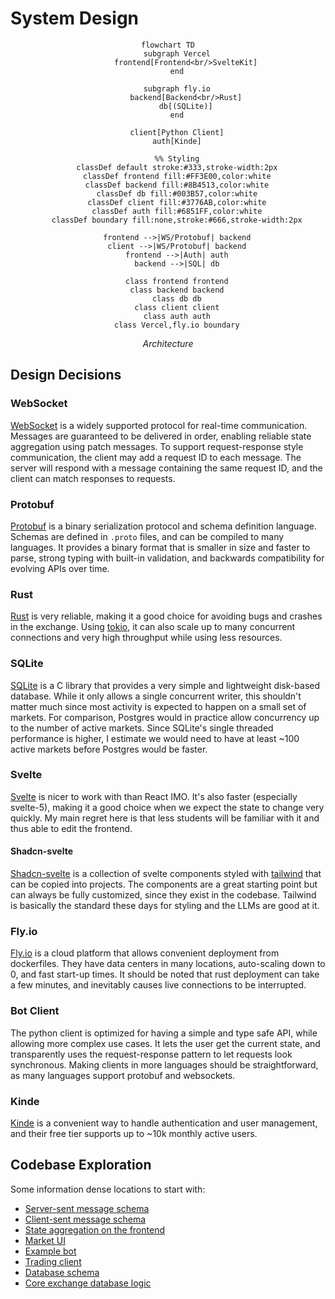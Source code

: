# System Design

<div align="center">

```mermaid
flowchart TD
    subgraph Vercel
        frontend[Frontend<br/>SvelteKit]
    end

    subgraph fly.io
        backend[Backend<br/>Rust]
        db[(SQLite)]
    end

    client[Python Client]
    auth[Kinde]

    %% Styling
    classDef default stroke:#333,stroke-width:2px
    classDef frontend fill:#FF3E00,color:white
    classDef backend fill:#8B4513,color:white
    classDef db fill:#003B57,color:white
    classDef client fill:#3776AB,color:white
    classDef auth fill:#6851FF,color:white
    classDef boundary fill:none,stroke:#666,stroke-width:2px

    frontend -->|WS/Protobuf| backend
    client -->|WS/Protobuf| backend
    frontend -->|Auth| auth
    backend -->|SQL| db

    class frontend frontend
    class backend backend
    class db db
    class client client
    class auth auth
    class Vercel,fly.io boundary
```

</div>

<p align="center"><em>Architecture</em></p>

## Design Decisions

### WebSocket

[WebSocket](https://developer.mozilla.org/en-US/docs/Web/API/WebSockets_API) is a widely supported protocol for real-time communication. Messages are guaranteed to be delivered in order, enabling reliable state aggregation using patch messages. To support request-response style communication, the client may add a request ID to each message. The server will respond with a message containing the same request ID, and the client can match responses to requests.

### Protobuf

[Protobuf](https://protobuf.dev/) is a binary serialization protocol and schema definition language. Schemas are defined in `.proto` files, and can be compiled to many languages. It provides a binary format that is smaller in size and faster to parse, strong typing with built-in validation, and backwards compatibility for evolving APIs over time.

### Rust

[Rust](https://www.rust-lang.org/) is very reliable, making it a good choice for avoiding bugs and crashes in the exchange. Using [tokio](https://tokio.rs/), it can also scale up to many concurrent connections and very high throughput while using less resources.

### SQLite

[SQLite](https://www.sqlite.org/) is a C library that provides a very simple and lightweight disk-based database. While it only allows a single concurrent writer, this shouldn't matter much since most activity is expected to happen on a small set of markets. For comparison, Postgres would in practice allow concurrency up to the number of active markets. Since SQLite's single threaded performance is higher, I estimate we would need to have at least ~100 active markets before Postgres would be faster.

### Svelte

[Svelte](https://svelte.dev/) is nicer to work with than React IMO. It's also faster (especially svelte-5), making it a good choice when we expect the state to change very quickly. My main regret here is that less students will be familiar with it and thus able to edit the frontend.

#### Shadcn-svelte

[Shadcn-svelte](https://next.shadcn-svelte.com/) is a collection of svelte components styled with [tailwind](https://tailwindcss.com/) that can be copied into projects. The components are a great starting point but can always be fully customized, since they exist in the codebase. Tailwind is basically the standard these days for styling and the LLMs are good at it.

### Fly.io

[Fly.io](https://fly.io/) is a cloud platform that allows convenient deployment from dockerfiles. They have data centers in many locations, auto-scaling down to 0, and fast start-up times. It should be noted that rust deployment can take a few minutes, and inevitably causes live connections to be interrupted.

### Bot Client

The python client is optimized for having a simple and type safe API, while allowing more complex use cases. It lets the user get the current state, and transparently uses the request-response pattern to let requests look synchronous. Making clients in more languages should be straightforward, as many languages support protobuf and websockets.

### Kinde

[Kinde](https://kinde.com/) is a convenient way to handle authentication and user management, and their free tier supports up to ~10k monthly active users.

## Codebase Exploration

Some information dense locations to start with:

- [Server-sent message schema](schema/server-message.proto)
- [Client-sent message schema](schema/client-message.proto)
- [State aggregation on the frontend](frontend/src/lib/api.svelte.ts)
- [Market UI](frontend/src/lib/components/market.svelte)
- [Example bot](python-client/naive_bot.py)
- [Trading client](python-client/trading_client.py)
- [Database schema](backend/migrations/)
- [Core exchange database logic](backend/src/db.rs)
